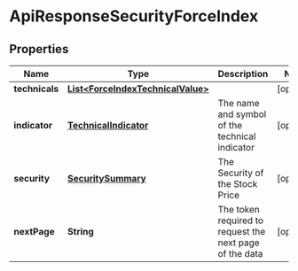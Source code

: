 
# ApiResponseSecurityForceIndex

## Properties
Name | Type | Description | Notes
------------ | ------------- | ------------- | -------------
**technicals** | [**List&lt;ForceIndexTechnicalValue&gt;**](ForceIndexTechnicalValue.md) |  |  [optional]
**indicator** | [**TechnicalIndicator**](TechnicalIndicator.md) | The name and symbol of the technical indicator |  [optional]
**security** | [**SecuritySummary**](SecuritySummary.md) | The Security of the Stock Price |  [optional]
**nextPage** | **String** | The token required to request the next page of the data |  [optional]



